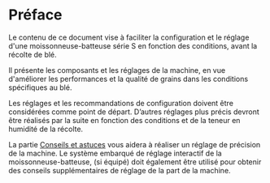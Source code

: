 # Préface

Le contenu de ce document vise à faciliter la configuration et le 
réglage d'une moissonneuse-batteuse série S en fonction des 
conditions, avant la récolte de blé.

Il présente les composants et les réglages de la machine, en vue 
d'améliorer les performances et la qualité de grains dans les 
conditions spécifiques au blé.

Les réglages et les recommandations de configuration doivent être 
considérées comme point de départ. D’autres réglages plus précis 
devront être réalisés par la suite en fonction des conditions et de la 
teneur en humidité de la récolte.

La partie [Conseils et astuces](#conseils-et-astuces) vous aidera à réaliser un réglage de 
précision de la machine. Le système embarqué de réglage interactif 
de la moissonneuse-batteuse, (si équipé) doit également être utilisé
pour obtenir des conseils supplémentaires de réglage de la part de la 
machine.